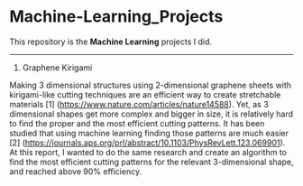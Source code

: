 # Machine-Learning_Projects

This repository is the **Machine Learning** projects I did.

---------
1. Graphene Kirigami

Making 3 dimensional structures using 2-dimensional graphene sheets with kirigami-like cutting techniques are an efficient way to create stretchable materials [1] (https://www.nature.com/articles/nature14588). Yet, as 3 dimensional shapes get more complex and bigger in size, it is relatively hard to find the proper and the most efficient cutting patterns. It has been studied that using machine learning finding those patterns are much easier [2] (https://journals.aps.org/prl/abstract/10.1103/PhysRevLett.123.069901). At this report, I wanted to do the same research and create an algorithm to find the most efficient cutting patterns for the relevant 3-dimensional shape, and reached above 90% efficiency.
